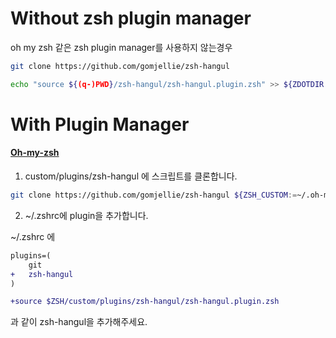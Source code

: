 
# Without zsh plugin manager

oh my zsh 같은 zsh plugin manager를 사용하지 않는경우

```sh
git clone https://github.com/gomjellie/zsh-hangul

echo "source ${(q-)PWD}/zsh-hangul/zsh-hangul.plugin.zsh" >> ${ZDOTDIR:-$HOME}/.zshrc
```

# With Plugin Manager

#### [Oh-my-zsh](https://github.com/robbyrussell/oh-my-zsh)

1. custom/plugins/zsh-hangul 에 스크립트를 클론합니다.

```sh
git clone https://github.com/gomjellie/zsh-hangul ${ZSH_CUSTOM:=~/.oh-my-zsh/custom}/plugins/zsh-hangul
```

2. ~/.zshrc에 plugin을 추가합니다.

~/.zshrc 에

```diff
plugins=(
    git
+   zsh-hangul
)

+source $ZSH/custom/plugins/zsh-hangul/zsh-hangul.plugin.zsh
```

과 같이 zsh-hangul을 추가해주세요.
